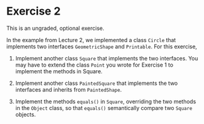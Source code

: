 # Exercise 2

This is an ungraded, optional exercise.

In the example from Lecture 2, we implemented a class `Circle` that implements two interfaces `GeometricShape` and `Printable`.  For this exercise,

1. Implement another class `Square` that implements the two interfaces.  You may have to extend the class `Point` you wrote for Exercise 1 to implement the methods in Square.

2. Implement another class `PaintedSquare` that implements the two interfaces and inherits from `PaintedShape`.

3. Implement the methods `equals()` in `Square`, overriding the two methods in the `Object` class, so that `equals()` semantically compare two `Square` objects.
